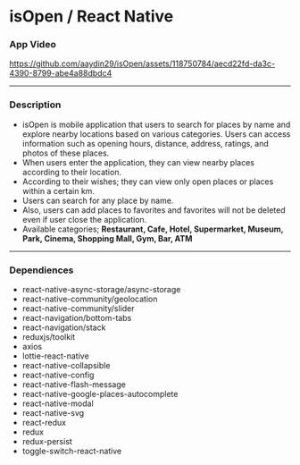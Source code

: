# isOpen / React Native

### App Video

https://github.com/aaydin29/isOpen/assets/118750784/aecd22fd-da3c-4390-8799-abe4a88dbdc4

____________
### Description
- isOpen is mobile application that users to search for places by name and explore nearby locations based on various categories. Users can access information such as opening hours, distance, address, ratings, and photos of these places.
- When users enter the application, they can view nearby places according to their location.
- According to their wishes; they can view only open places or places within a certain km.
- Users can search for any place by name.
- Also, users can add places to favorites and favorites will not be deleted even if user close the application.
- Available categories; **Restaurant, Cafe, Hotel, Supermarket, Museum, Park, Cinema, Shopping Mall, Gym, Bar, ATM**
___________________
### Dependiences
- react-native-async-storage/async-storage
- react-native-community/geolocation
- react-native-community/slider
- react-navigation/bottom-tabs
- react-navigation/stack
- reduxjs/toolkit
- axios
- lottie-react-native
- react-native-collapsible
- react-native-config
- react-native-flash-message
- react-native-google-places-autocomplete
- react-native-modal
- react-native-svg
- react-redux
- redux
- redux-persist
- toggle-switch-react-native
